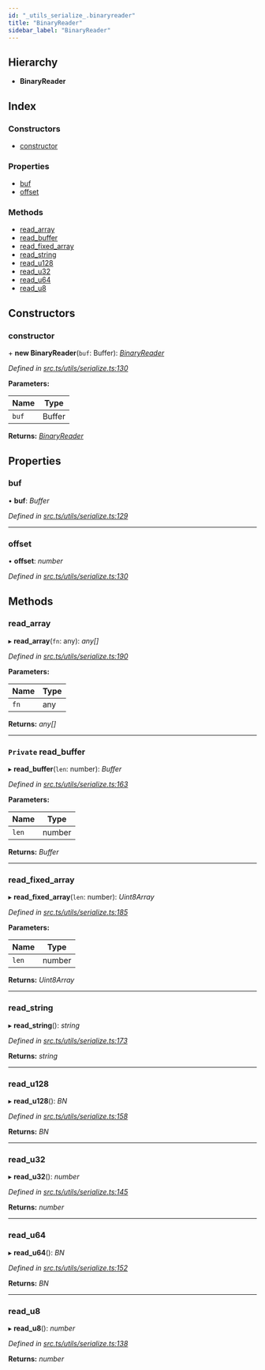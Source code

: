 ```yaml
---
id: "_utils_serialize_.binaryreader"
title: "BinaryReader"
sidebar_label: "BinaryReader"
---
```


## Hierarchy

* **BinaryReader**

## Index

### Constructors

* [constructor](_utils_serialize_.binaryreader.md#constructor)

### Properties

* [buf](_utils_serialize_.binaryreader.md#buf)
* [offset](_utils_serialize_.binaryreader.md#offset)

### Methods

* [read_array](_utils_serialize_.binaryreader.md#read_array)
* [read_buffer](_utils_serialize_.binaryreader.md#private-read_buffer)
* [read_fixed_array](_utils_serialize_.binaryreader.md#read_fixed_array)
* [read_string](_utils_serialize_.binaryreader.md#read_string)
* [read_u128](_utils_serialize_.binaryreader.md#read_u128)
* [read_u32](_utils_serialize_.binaryreader.md#read_u32)
* [read_u64](_utils_serialize_.binaryreader.md#read_u64)
* [read_u8](_utils_serialize_.binaryreader.md#read_u8)

## Constructors

###  constructor

\+ **new BinaryReader**(`buf`: Buffer): *[BinaryReader](_utils_serialize_.binaryreader.md)*

*Defined in [src.ts/utils/serialize.ts:130](https://github.com/nearprotocol/nearlib/blob/213b318/src.ts/utils/serialize.ts#L130)*

**Parameters:**

Name | Type |
------ | ------ |
`buf` | Buffer |

**Returns:** *[BinaryReader](_utils_serialize_.binaryreader.md)*

## Properties

###  buf

• **buf**: *Buffer*

*Defined in [src.ts/utils/serialize.ts:129](https://github.com/nearprotocol/nearlib/blob/213b318/src.ts/utils/serialize.ts#L129)*

___

###  offset

• **offset**: *number*

*Defined in [src.ts/utils/serialize.ts:130](https://github.com/nearprotocol/nearlib/blob/213b318/src.ts/utils/serialize.ts#L130)*

## Methods

###  read_array

▸ **read_array**(`fn`: any): *any[]*

*Defined in [src.ts/utils/serialize.ts:190](https://github.com/nearprotocol/nearlib/blob/213b318/src.ts/utils/serialize.ts#L190)*

**Parameters:**

Name | Type |
------ | ------ |
`fn` | any |

**Returns:** *any[]*

___

### `Private` read_buffer

▸ **read_buffer**(`len`: number): *Buffer*

*Defined in [src.ts/utils/serialize.ts:163](https://github.com/nearprotocol/nearlib/blob/213b318/src.ts/utils/serialize.ts#L163)*

**Parameters:**

Name | Type |
------ | ------ |
`len` | number |

**Returns:** *Buffer*

___

###  read_fixed_array

▸ **read_fixed_array**(`len`: number): *Uint8Array*

*Defined in [src.ts/utils/serialize.ts:185](https://github.com/nearprotocol/nearlib/blob/213b318/src.ts/utils/serialize.ts#L185)*

**Parameters:**

Name | Type |
------ | ------ |
`len` | number |

**Returns:** *Uint8Array*

___

###  read_string

▸ **read_string**(): *string*

*Defined in [src.ts/utils/serialize.ts:173](https://github.com/nearprotocol/nearlib/blob/213b318/src.ts/utils/serialize.ts#L173)*

**Returns:** *string*

___

###  read_u128

▸ **read_u128**(): *BN*

*Defined in [src.ts/utils/serialize.ts:158](https://github.com/nearprotocol/nearlib/blob/213b318/src.ts/utils/serialize.ts#L158)*

**Returns:** *BN*

___

###  read_u32

▸ **read_u32**(): *number*

*Defined in [src.ts/utils/serialize.ts:145](https://github.com/nearprotocol/nearlib/blob/213b318/src.ts/utils/serialize.ts#L145)*

**Returns:** *number*

___

###  read_u64

▸ **read_u64**(): *BN*

*Defined in [src.ts/utils/serialize.ts:152](https://github.com/nearprotocol/nearlib/blob/213b318/src.ts/utils/serialize.ts#L152)*

**Returns:** *BN*

___

###  read_u8

▸ **read_u8**(): *number*

*Defined in [src.ts/utils/serialize.ts:138](https://github.com/nearprotocol/nearlib/blob/213b318/src.ts/utils/serialize.ts#L138)*

**Returns:** *number*
